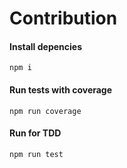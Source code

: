 # Contribution
#### Install depencies
```
npm i
```

#### Run tests with coverage
```
npm run coverage
```

#### Run for TDD
```
npm run test
```